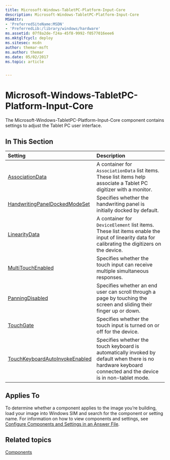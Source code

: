 ```yaml
---
title: Microsoft-Windows-TabletPC-Platform-Input-Core
description: Microsoft-Windows-TabletPC-Platform-Input-Core
MSHAttr:
- 'PreferredSiteName:MSDN'
- 'PreferredLib:/library/windows/hardware'
ms.assetid: 07f8a2de-f24a-45f8-9992-f0577016eee6
ms.mktglfcycl: deploy
ms.sitesec: msdn
author: themar-msft
ms.author: themar
ms.date: 05/02/2017
ms.topic: article


---
```

# Microsoft-Windows-TabletPC-Platform-Input-Core

The Microsoft-Windows-TabletPC-Platform-Input-Core component contains settings to adjust the Tablet PC user interface.

## In This Section

| Setting                 | Description                                                                           |
|:------------------------|:--------------------------------------------------------------------------------------|
| [AssociationData](microsoft-windows-tabletpc-platform-input-core-associationdata.md) | A container for <code>AssociationData</code> list items. These list items help associate a Tablet PC digitizer with a monitor. |
| [HandwritingPanelDockedModeSet](microsoft-windows-tabletpc-platform-input-core-handwritingpaneldockedmodeset.md) | Specifies whether the handwriting panel is initially docked by default. |
| [LinearityData](microsoft-windows-tabletpc-platform-input-core-linearitydata.md) | A container for <code>DeviceElement</code> list items. These list items enable the input of linearity data for calibrating the digitizers on the device. |
| [MultiTouchEnabled](microsoft-windows-tabletpc-platform-input-core-multitouchenabled.md) | Specifies whether the touch input can receive multiple simultaneous responses. |
| [PanningDisabled](microsoft-windows-tabletpc-platform-input-core-panningdisabled.md) | Specifies whether an end user can scroll through a page by touching the screen and sliding their finger up or down. |
| [TouchGate](microsoft-windows-tabletpc-platform-input-core-touchgate.md) | Specifies whether the touch input is turned on or off for the device. |
| [TouchKeyboardAutoInvokeEnabled](microsoft-windows-tabletpc-platform-input-core-touchkeyboardautoinvokeenabled.md) | Specifies whether the touch keyboard is automatically invoked by default when there is no hardware keyboard connected and the device is in non-tablet mode. |

## Applies To

To determine whether a component applies to the image you’re building, load your image into Windows SIM and search for the component or setting name. For information on how to view components and settings, see [Configure Components and Settings in an Answer File](https://docs.microsoft.com/en-us/windows-hardware/customize/desktop/wsim/configure-components-and-settings-in-an-answer-file).

## Related topics

[Components](components-b-unattend.md)
